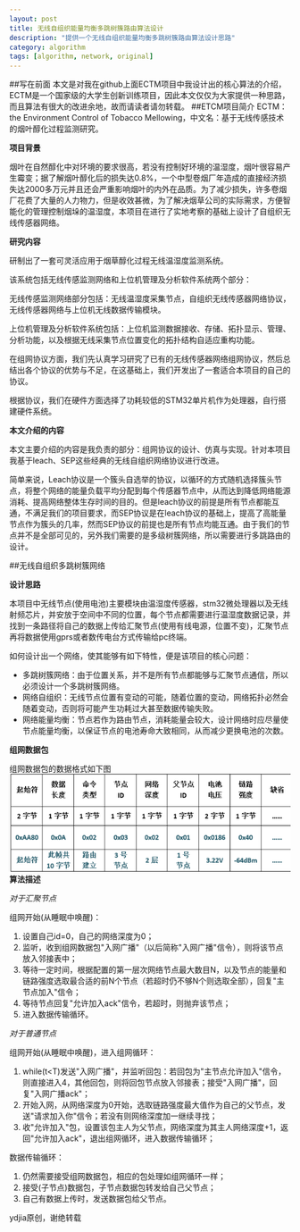 ```yaml
---
layout: post
title: 无线自组织能量均衡多跳树簇路由算法设计
description: "提供一个无线自组织能量均衡多跳树簇路由算法设计思路"
category: algorithm
tags: [algorithm, network, original]
---
```

##写在前面
本文是对我在github上面ECTM项目中我设计出的核心算法的介绍，ECTM是一个国家级的大学生创新训练项目，因此本文仅仅为大家提供一种思路，而且算法有很大的改进余地，故而请读者请勿转载。
##ETCM项目简介
ECTM：the Environment Control of Tobacco Mellowing，中文名：基于无线传感技术的烟叶醇化过程监测研究。

**项目背景**

烟叶在自然醇化中对环境的要求很高，若没有控制好环境的温湿度，烟叶很容易产生霉变；据了解烟叶醇化后的损失达0.8%，一个中型卷烟厂年造成的直接经济损失达2000多万元并且还会严重影响烟叶的内外在品质。为了减少损失，许多卷烟厂花费了大量的人力物力，但是收效甚微，为了解决烟草公司的实际需求，方便智能化的管理控制烟垛的温湿度，本项目在进行了实地考察的基础上设计了自组织无线传感器网络。

**研究内容**

研制出了一套可灵活应用于烟草醇化过程无线温湿度监测系统。

该系统包括无线传感监测网络和上位机管理及分析软件系统两个部分：

无线传感监测网络部分包括：无线温湿度采集节点，自组织无线传感器网络协议，无线传感器网络与上位机无线数据传输模块。

上位机管理及分析软件系统包括：上位机监测数据接收、存储、拓扑显示、管理、分析功能，以及根据无线采集节点位置变化的拓扑结构自适应重构功能。

在组网协议方面，我们先认真学习研究了已有的无线传感器网络组网协议，然后总结出各个协议的优势与不足，在这基础上，我们开发出了一套适合本项目的自己的协议。

根据协议，我们在硬件方面选择了功耗较低的STM32单片机作为处理器，自行搭建硬件系统。

**本文介绍的内容**

本文主要介绍的内容是我负责的部分：组网协议的设计、仿真与实现。针对本项目我基于leach、SEP这些经典的无线自组织网络协议进行改进。

简单来说，Leach协议是一个簇头自选举的协议，以循环的方式随机选择簇头节点，将整个网络的能量负载平均分配到每个传感器节点中，从而达到降低网络能源消耗、提高网络整体生存时间的目的。但是leach协议的前提是所有节点都能互通，不满足我们的项目要求，而SEP协议是在leach协议的基础上，提高了高能量节点作为簇头的几率，然而SEP协议的前提也是所有节点均能互通。由于我们的节点并不是全部可见的，另外我们需要的是多级树簇网络，所以需要进行多跳路由的设计。


##无线自组织多跳树簇网络

**设计思路**

本项目中无线节点(使用电池)主要模块由温湿度传感器，stm32微处理器以及无线射频芯片，并安放于空间中不同的位置，每个节点都需要进行温湿度数据记录，并找到一条路径将自己的数据上传给汇聚节点(使用有线电源，位置不变)，汇聚节点再将数据使用gprs或者数传电台方式传输给pc终端。

如何设计出一个网络，使其能够有如下特性，便是该项目的核心问题：

- 多跳树簇网络：由于位置关系，并不是所有节点都能够与汇聚节点通信，所以必须设计一个多跳树簇网络。
- 网络自组织：无线节点位置有变动的可能，随着位置的变动，网络拓扑必然会随着变动，否则将可能产生功耗过大甚至数据传输失败。
- 网络能量均衡：节点若作为路由节点，消耗能量会较大，设计网络时应尽量使节点能量均衡，以保证节点的电池寿命大致相同，从而减少更换电池的次数。

**组网数据包**

组网数据包的数据格式如下图
![datapackage](/assets/images/self-organized_network/networkpackage.png)
**算法描述**

*对于汇聚节点*

组网开始(从睡眠中唤醒)：

1. 设置自己id=0，自己的网络深度为0；
2. 监听，收到组网数据包"入网广播"（以后简称"入网广播"信令），则将该节点放入邻接表中；
3. 等待一定时间，根据配置的第一层次网络节点最大数目N，以及节点的能量和链路强度选取最合适的前N个节点（若超时仍不够N个则选取全部），回复"主节点加入"信令；
4. 等待节点回复"允许加入ack"信令，若超时，则抛弃该节点；
5. 进入数据传输循环。

*对于普通节点*

组网开始(从睡眠中唤醒)，进入组网循环：

1. while(t<T)发送"入网广播"，并监听回包：若回包为"主节点允许加入"信令，则直接进入4，其他回包，则将回包节点放入邻接表；接受"入网广播"，回复"入网广播ack"；
2. 开始入网，从网络深度为0开始，选取链路强度最大值作为自己的父节点，发送"请求加入你"信令；若没有则网络深度加一继续寻找；
3. 收"允许加入"包，设置该包主人为父节点，网络深度为其主人网络深度+1，返回"允许加入ack"，退出组网循环，进入数据传输循环；

数据传输循环：

1. 仍然需要接受组网数据包，相应的包处理如组网循环一样；
2. 接受(子节点)数据包，子节点数据包转发给自己父节点；
3. 自己有数据上传时，发送数据包给父节点。

ydjia原创，谢绝转载
